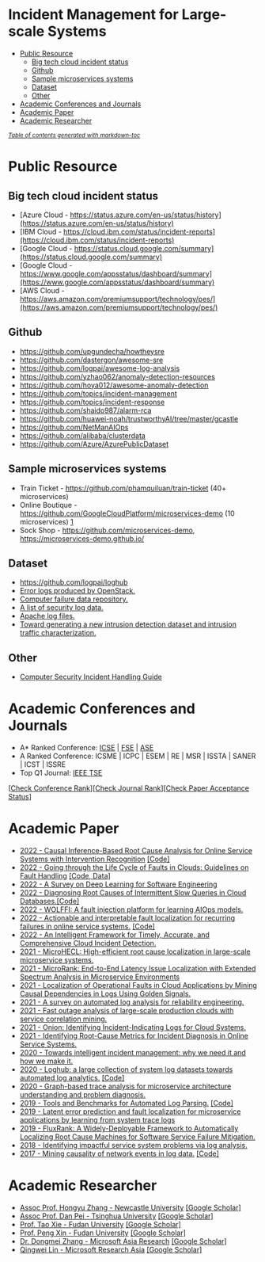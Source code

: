 # Incident Management for Large-scale Systems

- [Public Resource](#public-resource)
  * [Big tech cloud incident status](#big-tech-cloud-incident-status)
  * [Github](#github)
  * [Sample microservices systems](#sample-microservices-systems)
  * [Dataset](#dataset)
  * [Other](#other)
- [Academic Conferences and Journals](#academic-conferences-and-journals)
- [Academic Paper](#academic-paper)
- [Academic Researcher](#academic-researcher)

<small><i><a href='http://ecotrust-canada.github.io/markdown-toc/'>Table of contents generated with markdown-toc</a></i></small>


# Public Resource

## Big tech cloud incident status

- [Azure Cloud - https://status.azure.com/en-us/status/history](https://status.azure.com/en-us/status/history)
- [IBM Cloud - https://cloud.ibm.com/status/incident-reports](https://cloud.ibm.com/status/incident-reports)
- [Google Cloud - https://status.cloud.google.com/summary](https://status.cloud.google.com/summary)
- [Google Cloud - https://www.google.com/appsstatus/dashboard/summary](https://www.google.com/appsstatus/dashboard/summary)
- [AWS Cloud - https://aws.amazon.com/premiumsupport/technology/pes/](https://aws.amazon.com/premiumsupport/technology/pes/)


## Github 
- https://github.com/upgundecha/howtheysre
- https://github.com/dastergon/awesome-sre
- https://github.com/logpai/awesome-log-analysis
- https://github.com/yzhao062/anomaly-detection-resources
- https://github.com/hoya012/awesome-anomaly-detection
- https://github.com/topics/incident-management
- https://github.com/topics/incident-response
- https://github.com/shaido987/alarm-rca
- https://github.com/huawei-noah/trustworthyAI/tree/master/gcastle
- https://github.com/NetManAIOps
- https://github.com/alibaba/clusterdata
- https://github.com/Azure/AzurePublicDataset


## Sample microservices systems

- Train Ticket - https://github.com/phamquiluan/train-ticket (40+ microservices)
- Online Boutique - https://github.com/GoogleCloudPlatform/microservices-demo (10 microservices) [1](https://dl.acm.org/doi/10.1145/3442381.3449905)
- Sock Shop - https://github.com/microservices-demo, https://microservices-demo.github.io/


## Dataset

- https://github.com/logpai/loghub
- [Error logs produced by OpenStack.](https://figshare.com/articles/Failure_dataset/7732268/2)
- [Computer failure data repository.](https://www.usenix.org/cfdr)
- [A list of security log data.](http://www.secrepo.com)
- [Apache log files.](https://www.sec.gov/dera/data/edgar-log-file-data-set.html)
- [Toward generating a new intrusion detection dataset and intrusion traffic characterization.](https://www.researchgate.net/publication/322870768_Toward_Generating_a_New_Intrusion_Detection_Dataset_and_Intrusion_Traffic_Characterization)


## Other
- [Computer Security Incident Handling Guide](https://nvlpubs.nist.gov/nistpubs/specialpublications/nist.sp.800-61r2.pdf)


# Academic Conferences and Journals

- A* Ranked Conference: [ICSE](https://dblp.uni-trier.de/db/conf/icse/index) | [FSE](https://dblp.uni-trier.de/db/conf/sigsoft/index) | [ASE](https://dblp.org/db/conf/kbse/index.html)
- A Ranked Conference:  ICSME | ICPC | ESEM | RE | MSR | ISSTA | SANER | ICST | ISSRE
- Top Q1 Journal: [IEEE TSE](https://ieeexplore.ieee.org/xpl/RecentIssue.jsp?punumber=32)

[[Check Conference Rank](http://portal.core.edu.au/conf-ranks/)][[Check Journal Rank](https://www.scimagojr.com/journalrank.php)][[Check Paper Acceptance Status](https://dblp.org/)]


# Academic Paper
- [2022 - Causal Inference-Based Root Cause Analysis for Online Service Systems with Intervention Recognition](https://dl.acm.org/doi/10.1145/3534678.3539041) [[Code]](https://github.com/NetManAIOps/CIRCA)
- [2022 - Going through the Life Cycle of Faults in Clouds: Guidelines on Fault Handling](https://ieeexplore.ieee.org/document/9978764/) [[Code, Data]](https://github.com/IntelligentDDS/Post-mortems-Analysis)
- [2022 - A Survey on Deep Learning for Software Engineering](https://dl.acm.org/doi/abs/10.1145/3505243)
- [2022 - Diagnosing Root Causes of Intermittent Slow Queries in Cloud Databases.](https://dl.acm.org/doi/abs/10.14778/3389133.3389136)[[Code]](https://zenodo.org/record/6544901#.Y60s_tVBzP9)
- [2022 - WOLFFI: A fault injection platform for learning AIOps models.](https://research.ibm.com/publications/wolffi-a-fault-injection-platform-for-learning-aiops-models)
- [2022 - Actionable and interpretable fault localization for recurring failures in online service systems.](https://dl.acm.org/doi/abs/10.1145/3540250.3549092) [[Code]](https://github.com/NetManAIOps/DejaVu)
- [2022 - An Intelligent Framework for Timely, Accurate, and Comprehensive Cloud Incident Detection.](https://dl.acm.org/doi/abs/10.1145/3544497.3544499)
- [2021 - MicroHECL: High-efficient root cause localization in large-scale microservice systems.](https://ieeexplore.ieee.org/abstract/document/9402058/)
- [2021 - MicroRank: End-to-End Latency Issue Localization with Extended Spectrum Analysis in Microservice Environments](https://dl.acm.org/doi/10.1145/3442381.3449905)
- [2021 - Localization of Operational Faults in Cloud Applications by Mining Causal Dependencies in Logs Using Golden Signals.](https://link.springer.com/chapter/10.1007/978-3-030-76352-7_17)
- [2021 - A survey on automated log analysis for reliability engineering.](https://dl.acm.org/doi/pdf/10.1145/3460345)
- [2021 - Fast outage analysis of large-scale production clouds with service correlation mining.](https://ieeexplore.ieee.org/abstract/document/9402074/)
- [2021 - Onion: Identifying Incident-Indicating Logs for Cloud Systems.](https://dl.acm.org/doi/abs/10.1145/3468264.3473919)
- [2021 - Identifying Root-Cause Metrics for Incident Diagnosis in Online Service Systems.](https://doi.org/10.1109/ISSRE52982.2021.00022)
- [2020 - Towards intelligent incident management: why we need it and how we make it.](https://dl.acm.org/doi/abs/10.1145/3368089.3417055)
- [2020 - Loghub: a large collection of system log datasets towards automated log analytics.](https://arxiv.org/abs/2008.06448) [[Code]](https://github.com/logpai/loghub)
- [2020 - Graph-based trace analysis for microservice architecture understanding and problem diagnosis.](https://dl.acm.org/doi/abs/10.1145/3368089.3417066)
- [2019 - Tools and Benchmarks for Automated Log Parsing.](https://ieeexplore.ieee.org/abstract/document/8804456) [[Code]](https://github.com/logpai/logparser)
- [2019 - Latent error prediction and fault localization for microservice applications by learning from system trace logs](http://dl.acm.org/citation.cfm?doid=3338906.3338961)
- [2019 - FluxRank: A Widely-Deployable Framework to Automatically Localizing Root Cause Machines for Software Service Failure Mitigation.](https://ieeexplore.ieee.org/abstract/document/8987478)
- [2018 - Identifying impactful service system problems via log analysis.](https://dl.acm.org/doi/abs/10.1145/3236024.3236083)
- [2017 - Mining causality of network events in log data.](https://ieeexplore.ieee.org/abstract/document/8122062) [[Code]](https://github.com/cpflat/LogCausalAnalysis)

# Academic Researcher
- [Assoc Prof. Hongyu Zhang - Newcastle University](https://sites.google.com/site/hongyujohn/) [[Google Scholar]](https://scholar.google.com/citations?user=zsUN6PkAAAAJ&hl=en&oi=ao)
- [Assoc Prof. Dan Pei - Tsinghua University](https://netman.aiops.org/~peidan/) [[Google Scholar]](https://scholar.google.com/citations?user=i_zA1VsAAAAJ&hl=en&oi=ao)
- [Prof. Tao Xie - Fudan University](https://taoxiease.github.io/) [[Google Scholar]](https://scholar.google.com/citations?user=DhhH9J4AAAAJ&hl=en&oi=ao)
- [Prof. Peng Xin - Fudan University](https://cspengxin.github.io/) [[Google Scholar]](https://scholar.google.com/citations?user=wATYGXEAAAAJ&hl=en&oi=ao)
- [Dr. Dongmei Zhang - Microsoft Asia Research](https://www.microsoft.com/en-us/research/people/dongmeiz/) [[Google Scholar]](https://scholar.google.com/citations?user=jLlBBl4AAAAJ&hl=en&oi=ao)
- [Qingwei Lin - Microsoft Research Asia](https://www.microsoft.com/en-us/research/people/qlin/publications/) [[Google Scholar]](https://scholar.google.com/citations?user=W9fdsxMAAAAJ&hl=en&oi=ao)
